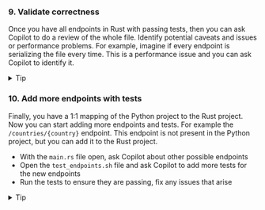 

### 9. Validate correctness

Once you have all endpoints in Rust with passing tests, then you can ask Copilot to do a review of the whole file. Identify potential caveats and issues or performance problems. For example, imagine if every endpoint is serializing the file every time. This is a performance issue and you can ask Copilot to identify it.

<details>
<summary>Tip</summary>

##### Prompt (Agent Mode)

```text
Identify any potential problems with my main.rs file. Specifically I am
interested in understanding redundancy and any code that is doing unnecessary
work. Do not generate any code, just explain.
```

</details>

### 10. Add more endpoints with tests

Finally, you have a 1:1 mapping of the Python project to the Rust project. Now you can start adding more endpoints and tests. For example the `/countries/{country}` endpoint. This endpoint is not present in the Python project, but you can add it to the Rust project.

- With the `main.rs` file open, ask Copilot about other possible endpoints
- Open the `test_endpoints.sh` file and ask Copilot to add more tests for the new endpoints
- Run the tests to ensure they are passing, fix any issues that arise


<details>
<summary>Tip</summary>

##### Prompt (Agent Mode)

```text
The Rust API now has full parity with the Python application, but I want you to
suggest me other potential endpoints that might be useful like
/countries/{country} . Make sure you update the test_endpoints.sh file as well.
```

</details>